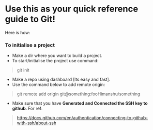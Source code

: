 # Use this as your quick reference guide to Git!
Here is how:

### To initialise a project
- Make a dir where you want to build a project.
- To start/initialise the project use command: <br>
> git init
- Make a repo using dashboard [Its easy and fast].
- Use the command below to add remote origin: <br>
> git remote add origin git@something:fooHimanshu/something
- Make sure that you have <b>Generated and Connected the SSH key to github</b>. For ref: <br>
> https://docs.github.com/en/authentication/connecting-to-github-with-ssh/about-ssh
